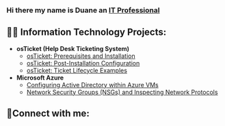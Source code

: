 ### Hi there my name is Duane an <a href="https://www.linkedin.com/in/duane-short-24042530a">IT Professional</a></h1>
<h2>👨‍💻 Information Technology Projects:</h2>

- <b>osTicket (Help Desk Ticketing System)</b>
  - [osTicket: Prerequisites and Installation](https://github.com/Dshort01/osticket-prereqs.git)
  - [osTicket: Post-Installation Configuration](https://github.com/duaneshortjr/post-install-config)
  - [osTicket: Ticket Lifecycle Examples](https://github.com/duaneshortjr/ticket-lifecycle)
- <b>Microsoft Azure</b>
  - [Configuring Active Directory within Azure VMs](https://github.com/duaneshortjr/configure-ad)
  - [Network Security Groups (NSGs) and Inspecting Network Protocols](https://github.com/duaneshortjr/azure-network-protocols)
<h2>🤳Connect with me:</h2>
